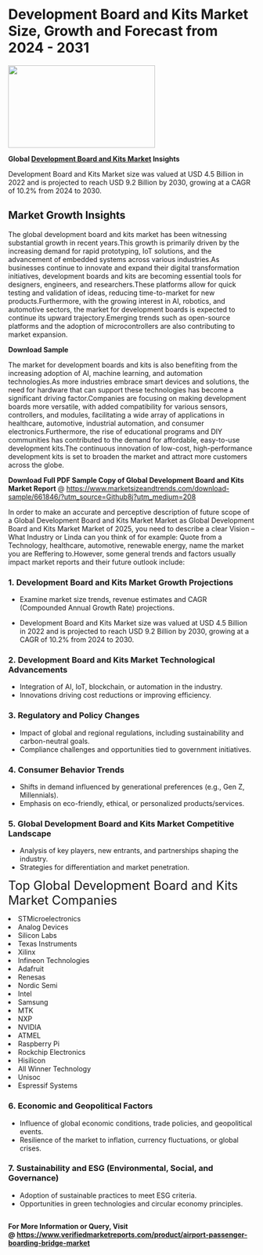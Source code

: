 <H1>Development Board and Kits Market Size, Growth and Forecast from 2024 - 2031</H1><img class="aligncenter size-medium wp-image-584254" src="https://thirdeyenews.in/wp-content/uploads/2024/09/Global-Market-Research-300x168.jpeg" alt="" width="300" height="168" /><p><strong>Global&nbsp;<a href="https://www.marketsizeandtrends.com/download-sample/661846/?utm_source=Github8j?utm_medium=208">Development Board and Kits Market</a> Insights</strong></p><p>Development Board and Kits Market size was valued at USD 4.5 Billion in 2022 and is projected to reach USD 9.2 Billion by 2030, growing at a CAGR of 10.2% from 2024 to 2030.</p><p><h2>Market Growth Insights</h2> <p>The global development board and kits market has been witnessing substantial growth in recent years.This growth is primarily driven by the increasing demand for rapid prototyping, IoT solutions, and the advancement of embedded systems across various industries.As businesses continue to innovate and expand their digital transformation initiatives, development boards and kits are becoming essential tools for designers, engineers, and researchers.These platforms allow for quick testing and validation of ideas, reducing time-to-market for new products.Furthermore, with the growing interest in AI, robotics, and automotive sectors, the market for development boards is expected to continue its upward trajectory.Emerging trends such as open-source platforms and the adoption of microcontrollers are also contributing to market expansion.</p> <p><strong>Download Sample</strong></p> <p>The market for development boards and kits is also benefiting from the increasing adoption of AI, machine learning, and automation technologies.As more industries embrace smart devices and solutions, the need for hardware that can support these technologies has become a significant driving factor.Companies are focusing on making development boards more versatile, with added compatibility for various sensors, controllers, and modules, facilitating a wide array of applications in healthcare, automotive, industrial automation, and consumer electronics.Furthermore, the rise of educational programs and DIY communities has contributed to the demand for affordable, easy-to-use development kits.The continuous innovation of low-cost, high-performance development kits is set to broaden the market and attract more customers across the globe.<p><span class=""><strong>Download Full PDF Sample Copy of Global Development Board and Kits Market Report</strong> @ <a href="https://www.marketsizeandtrends.com/download-sample/661846/?utm_source=Github8j?utm_medium=208" target="_blank">https://www.marketsizeandtrends.com/download-sample/661846/?utm_source=Github8j?utm_medium=208</a></span></p><p>In order to make an accurate and perceptive description of future scope of a Global&nbsp;Development Board and Kits Market Market as Global&nbsp;Development Board and Kits Market Market of 2025, you need to describe a clear Vision &ndash; What Industry or Linda can you think of for example: Quote from a Technology, healthcare, automotive, renewable energy, name the market you are Reffering to.However, some general trends and factors usually impact market reports and their future outlook include:</p><h3>1.&nbsp;<strong>Development Board and Kits Market Growth Projections</strong></h3><ul><li>Examine market size trends, revenue estimates and CAGR (Compounded Annual Growth Rate) projections.</li><li><p>Development Board and Kits Market size was valued at USD 4.5 Billion in 2022 and is projected to reach USD 9.2 Billion by 2030, growing at a CAGR of 10.2% from 2024 to 2030.</p></li></ul><h3>2.&nbsp;<strong>Development Board and Kits Market Technological Advancements</strong></h3><ul><li>Integration of AI, IoT, blockchain, or automation in the industry.</li><li>Innovations driving cost reductions or improving efficiency.</li></ul><h3>3.&nbsp;<strong>Regulatory and Policy Changes</strong></h3><ul><li>Impact of global and regional regulations, including sustainability and carbon-neutral goals.</li><li>Compliance challenges and opportunities tied to government initiatives.</li></ul><h3>4.&nbsp;<strong>Consumer Behavior Trends</strong></h3><ul><li>Shifts in demand influenced by generational preferences (e.g., Gen Z, Millennials).</li><li>Emphasis on eco-friendly, ethical, or personalized products/services.</li></ul><h3>5.&nbsp;<strong>Global Development Board and Kits Market Competitive Landscape</strong></h3><ul><li>Analysis of key players, new entrants, and partnerships shaping the industry.</li><li>Strategies for differentiation and market penetration.</li></ul><p data-pm-slice="1 1 []"><span style="color: inherit; font-family: inherit; font-size: 25px;">Top Global Development Board and Kits Market Companies</span></p><div class="" data-test-id=""><p><li>STMicroelectronics</li><li> Analog Devices</li><li> Silicon Labs</li><li> Texas Instruments</li><li> Xilinx</li><li> Infineon Technologies</li><li> Adafruit</li><li> Renesas</li><li> Nordic Semi</li><li> Intel</li><li> Samsung</li><li> MTK</li><li> NXP</li><li> NVIDIA</li><li> ATMEL</li><li> Raspberry Pi</li><li> Rockchip Electronics</li><li> Hisilicon</li><li> All Winner Technology</li><li> Unisoc</li><li> Espressif Systems</li></p></div><h3>6.&nbsp;<strong>Economic and Geopolitical Factors</strong></h3><ul><li>Influence of global economic conditions, trade policies, and geopolitical events.</li><li>Resilience of the market to inflation, currency fluctuations, or global crises.</li></ul><h3>7.&nbsp;<strong>Sustainability and ESG (Environmental, Social, and Governance)</strong></h3><ul><li>Adoption of sustainable practices to meet ESG criteria.</li><li>Opportunities in green technologies and circular economy principles.</li></ul><h2><strong style="font-size: 14px;">For More Information or Query, Visit @&nbsp;</strong><a style="background-color: #ffffff; font-size: 14px;" href="https://www.marketsizeandtrends.com/report/development-board-and-kits-market/" target="_blank">https://www.verifiedmarketreports.com/product/airport-passenger-boarding-bridge-market</a></h2>